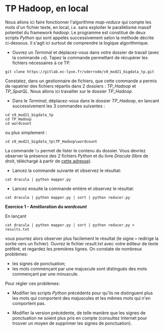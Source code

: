 # TP Hadoop, en local

Nous allons ici faire fonctionner l'algorithme _map-reduce_ qui compte les mots d'un fichier texte, en local, _i.e._ sans exploiter le parallélisme massif potentiel du framework _hadoop_. Le programme est constitué de deux scripts _Python_ qui sont appelés successivement selon la méthode décrite ci-dessous. Il s'agit ici surtout de comprendre la logique algorithmique.

  - Ouvrez un _Terminal_ et déplacez-vous dans votre dossier de travail (avec la commande ```cd```). Tapez la commande permettant de récupérer les fichiers nécessaires à ce TP.   
  ```shell
  git clone https://gitlab.ec-lyon.fr/sderrode/s9_mod21_bigdata_tp.git
  ```
  Constatez, dans un gestionnaire de fichiers, que cette commande a permis de rapatrier des fichiers répartis dans 2 dossiers : _TP\_Hadoop_ et _TP\_SparQL_. Nous allons ici travailler sur le dossier _TP\_Hadoop_.

  - Dans le _Terminal_, déplacez-vous dans le dossier _TP\_Hadoop_, en lancant successivement les 3 commandes suivantes :
  ```shell
  cd s9_mod21_bigdata_tp
  cd TP_Hadoop
  cd wordcount
  ```
  ou plus simplement :    
  ```shell
  cd s9_mod21_bigdata_tp\TP_Hadoop\wordcount
  ```

  La commande ```ls``` permet de lister le contenu du dossier. Vous devriez observer la présence des 2 fichiers _Python_ et du livre _Dracula_ (libre de droit, téléchargé à partir de [cette adresse](http://www.textfiles.com/etext/FICTION/dracula)).


  - Lancez la commande suivante et observez le résultat:
  ```shell
  cat dracula | python mapper.py
  ```

  - Lancez ensuite la commande entière et observez le résultat:
  ```shell
  cat dracula | python mapper.py | sort | python reducer.py 
  ```

__Exercice 1 - Amélioration du *wordcount*__

En lançant 
```shell
cat dracula | python mapper.py | sort | python reducer.py > results.txt
```
vous pourrez alors observer plus facilement le résultat (le signe ```>``` redirige la sortie vers un fichier). Ouvrez le fichier _result.txt_ avec votre éditeur de texte préféré, et regardez les premières lignes. On constate de nombreux problèmes:

  - les signes de ponctuation;
  - les mots commençant par une majuscule sont distingués des mots commençant par une minuscule. 

Pour régler ces problèmes:

  - Modifier les scripts _Python_ précédents pour qu'ils ne distinguent plus les mots qui comportent des majuscules et les mêmes mots qui n'en comportent pas.

  - Modifier la version précédente, de telle manière que les signes de ponctuation ne soient plus pris en compte (consultez Internet pour trouver un moyen de supprimer les signes de ponctuation).
